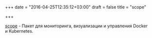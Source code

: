 +++
date = "2016-04-25T12:35:12+03:00"
draft = false
title = "scope"

+++

<p><a href="https://github.com/weaveworks/scope">scope</a>&nbsp;- Пакет для мониторинга, визуализации и управления Docker и&nbsp;Kubernetes.</p>

